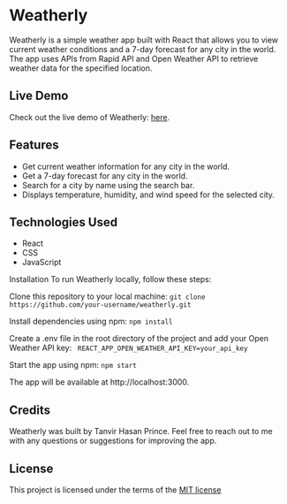 # Weatherly
Weatherly is a simple weather app built with React that allows you to view current weather conditions and a 7-day forecast for any city in the world. The app uses APIs from Rapid API and Open Weather API to retrieve weather data for the specified location.

## Live Demo
Check out the live demo of Weatherly: [here](https://64336f81d30591261f6080b3--meek-centaur-9119eb.netlify.app/).

## Features
- Get current weather information for any city in the world.
- Get a 7-day forecast for any city in the world.
- Search for a city by name using the search bar.
- Displays temperature, humidity, and wind speed for the selected city.

## Technologies Used
- React
- CSS
- JavaScript

Installation
To run Weatherly locally, follow these steps:

Clone this repository to your local machine:
``` git clone https://github.com/your-username/weatherly.git ``` 

Install dependencies using npm:
``` npm install ``` 

Create a .env file in the root directory of the project and add your Open Weather API key:
``` REACT_APP_OPEN_WEATHER_API_KEY=your_api_key``` 

Start the app using npm:
``` npm start ``` 

The app will be available at http://localhost:3000.

## Credits
Weatherly was built by Tanvir Hasan Prince. Feel free to reach out to me with any questions or suggestions for improving the app.

## License
This project is licensed under the terms of the [MIT license](https://opensource.org/licenses/MIT "MIT License")